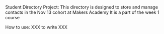 Student Directory Project:
This directory is designed to store and manage contacts in the Nov 13 cohort at Makers Academy
It is a part of the week 1 course


How to use:
XXX to  write XXX
